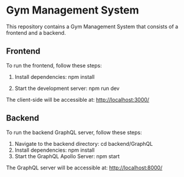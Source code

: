 # Gym Management System

This repository contains a Gym Management System that consists of a frontend and a backend.

## Frontend

To run the frontend, follow these steps:

1. Install dependencies:
npm install

3. Start the development server:
npm run dev

The client-side will be accessible at: [http://localhost:3000/](http://localhost:3000/)

## Backend

To run the backend GraphQL server, follow these steps:

1. Navigate to the backend directory: cd backend/GraphQL
2. Install dependencies: npm install
3. Start the GraphQL Apollo Server: npm start

The GraphQL server will be accessible at: [http://localhost:8000/](http://localhost:8000/)
